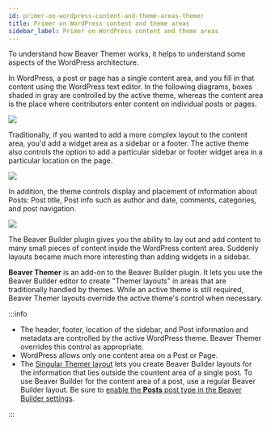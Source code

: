 ```yaml
---
id: primer-on-wordpress-content-and-theme-areas-themer
title: Primer on WordPress content and theme areas
sidebar_label: Primer on WordPress content and theme areas
---
```


To understand how Beaver Themer works, it helps to understand some aspects of the WordPress architecture.

In WordPress, a post or page has a single content area, and you fill in that content using the WordPress text editor. In the following diagrams, boxes shaded in gray are controlled by the active theme, whereas the content area is the place where contributors enter content on individual posts or pages.

![](/img/primer-on-wordpress-content-and-theme-areas-themer-1b03e8f2.png)

Traditionally, if you wanted to add a more complex layout to the content area, you'd add a widget area as a sidebar or a footer. The active theme also controls the option to add a particular sidebar or footer widget area in a particular location on the page.

![](/img/primer-on-wordpress-content-and-theme-areas-themer-c390a462.png)

In addition, the theme controls display and placement of information about Posts: Post title, Post info such as author and date, comments, categories, and post navigation.

![](/img/primer-on-wordpress-content-and-theme-areas-themer-0b6e8cb1.png)

The Beaver Builder plugin gives you the ability to lay out and add content to many small pieces of content inside the WordPress content area. Suddenly layouts became much more interesting than adding widgets in a sidebar.

**Beaver Themer** is an add-on to the Beaver Builder plugin. It lets you use the Beaver Builder editor to create "Themer layouts" in areas that are traditionally handled by themes. While an active theme is still required, Beaver Themer layouts override the active theme's control when necessary.

:::info

- The header, footer, location of the sidebar, and Post information and metadata are controlled by the active WordPress theme. Beaver Themer overrides this control as appropriate.
- WordPress allows only one content area on a Post or Page.
- The [Singular Themer layout](/beaver-themer/layout-types-modules/singular-layout-type/themer-singular-layout-type.md) lets you create Beaver Builder layouts for the information that lies outside the countent area of a single post. To use Beaver Builder for the content area of a post, use a regular Beaver Builder layout. Be sure to [enable the **Posts** post type in the Beaver Builder settings](/beaver-builder/settings/post-types).

:::
